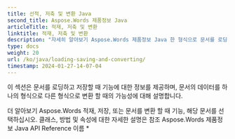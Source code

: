 ```yaml
---
title: 선적, 저축 및 변환 Java
second_title: Aspose.Words 제품정보 Java
articleTitle: 적재, 저축 및 변환
linktitle: 적재, 저축 및 변환
description: "자세히 알아보기 Aspose.Words 제품정보 Java 한 형식으로 문서를 로딩, 저장 또는 변환 할 때 기능."
type: docs
weight: 20
url: /ko/java/loading-saving-and-converting/
timestamp: 2024-01-27-14-07-04
---
```


이 섹션은 문서를 로딩하고 저장할 때 기능에 대한 정보를 제공하며, 문서의 데이터를 하나의 형식으로 다른 형식으로 변환 할 때의 가능성에 대해 설명합니다.

더 알아보기 Aspose.Words 적재, 저장, 또는 문서를 변환 할 때 기능, 해당 문서를 선택하십시오. 클래스, 방법 및 속성에 대한 자세한 설명은 참조 Aspose.Words 제품정보 Java API Reference 이름 *
